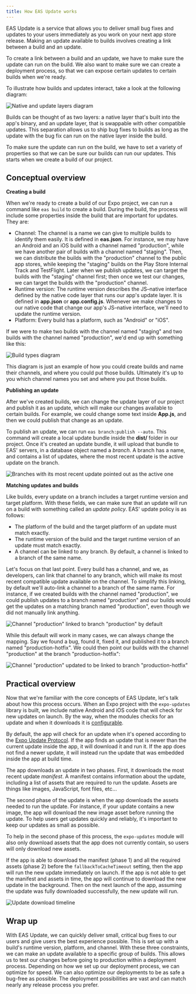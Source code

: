 ```yaml
---
title: How EAS Update works
---
```


EAS Update is a service that allows you to deliver small bug fixes and updates to your users immediately as you work on your next app store release. Making an update available to builds involves creating a link between a build and an update.

To create a link between a build and an update, we have to make sure the update can run on the build. We also want to make sure we can create a deployment process, so that we can expose certain updates to certain builds when we're ready.

To illustrate how builds and updates interact, take a look at the following diagram:

![Native and update layers diagram](/static/images/eas-update/layers.png)

Builds can be thought of as two layers: a native layer that's built into the app's binary, and an update layer, that is swappable with other compatible updates. This separation allows us to ship bug fixes to builds as long as the update with the bug fix can run on the native layer inside the build.

To make sure the update can run on the build, we have to set a variety of properties so that we can be sure our builds can run our updates. This starts when we create a build of our project.

## Conceptual overview

**Creating a build**

When we're ready to create a build of our Expo project, we can run a command like `eas build` to create a build. During the build, the process will include some properties inside the build that are important for updates. They are:

- Channel: The channel is a name we can give to multiple builds to identify them easily. It is defined in **eas.json**. For instance, we may have an Android and an iOS build with a channel named "production", while we have another pair of builds with a channel named "staging". Then, we can distribute the builds with the "production" channel to the public app stores, while keeping the "staging" builds on the Play Store Internal Track and TestFlight. Later when we publish updates, we can target the builds with the "staging" channel first; then once we test our changes, we can target the builds with the "production" channel.
- Runtime version: The runtime version describes the JS–native interface defined by the native code layer that runs our app's update layer. It is defined in **app.json** or **app.config.js**. Whenever we make changes to our native code that change our app's JS–native interface, we'll need to update the runtime version.
- Platform: Every build has a platform, such as "Android" or "iOS".

If we were to make two builds with the channel named "staging" and two builds with the channel named "production", we'd end up with something like this:

![Build types diagram](/static/images/eas-update/builds.png)

This diagram is just an example of how you could create builds and name their channels, and where you could put those builds. Ultimately it's up to you which channel names you set and where you put those builds.

**Publishing an update**

After we've created builds, we can change the update layer of our project and publish it as an update, which will make our changes available to certain builds. For example, we could change some text inside **App.js**, and then we could publish that change as an update.

To publish an update, we can run `eas branch:publish --auto`. This command will create a local update bundle inside the **dist/** folder in our project. Once it's created an update bundle, it will upload that bundle to EAS' servers, in a database object named a _branch_. A branch has a name, and contains a list of updates, where the most recent update is the active update on the branch.

![Branches with its most recent update pointed out as the active one](/static/images/eas-update/branch.png)

**Matching updates and builds**

Like builds, every update on a branch includes a target runtime version and target platform. With these fields, we can make sure that an update will run on a build with something called an _update policy_. EAS' update policy is as follows:

- The platform of the build and the target platform of an update must match exactly.
- The runtime version of the build and the target runtime version of an update must match exactly.
- A channel can be linked to any branch. By default, a channel is linked to a branch of the same name.

Let's focus on that last point. Every build has a channel, and we, as developers, can link that channel to any branch, which will make its most recent compatible update available on the channel. To simplify this linking, by default we'll auto-link a channel to a branch of the same name. For instance, if we created builds with the channel named "production", we could publish updates to a branch named "production" and our builds would get the updates on a matching branch named "production", even though we did not manually link anything.

![Channel "production" linked to branch "production" by default](/static/images/eas-update/default-link.png)

While this default will work in many cases, we can always change the mapping. Say we found a bug, found it, fixed it, and published it to a branch named "production-hotfix". We could then point our builds with the channel "production" at the branch "production-hotfix":

![Channel "production" updated to be linked to branch "production-hotfix"](/static/images/eas-update/custom-link.png)

## Practical overview

Now that we're familiar with the core concepts of EAS Update, let's talk about how this process occurs. When an Expo project with the `expo-updates` library is built, we include native Android and iOS code that will check for new updates on launch. By the way, when the modules checks for an update and when it downloads it is [configurable](/config/app/#updates).

By default, the app will check for an update when it's opened according to the [Expo Update Protocol](/technical-specs/expo-updates-0/). If the app finds an update that is newer than the current update inside the app, it will download it and run it. If the app does not find a newer update, it will instead run the update that was embedded inside the app at build time.

The app downloads an update in two phases. First, it downloads the most recent update _manifest_. A manifest contains information about the update, including a list of assets that are required to run the update. Assets are things like images, JavaScript, font files, etc...

The second phase of the update is when the app downloads the assets needed to run the update. For instance, if your update contains a new image, the app will download the new image asset before running the update. To help users get updates quickly and reliably, it's important to keep our updates as small as possible.

To help in the second phase of this process, the `expo-updates` module will also only download assets that the app does not currently contain, so users will only download new assets.

If the app is able to download the manifest (phase 1) and all the required assets (phase 2) before the `fallbackToCacheTimeout` setting, then the app will run the new update immediately on launch. If the app is not able to get the manifest and assets in time, the app will continue to download the new update in the background. Then on the next launch of the app, assuming the update was fully downloaded successfully, the new update will run.

![Update download timeline](/static/images/eas-update/process.png)

## Wrap up

With EAS Update, we can quickly deliver small, critical bug fixes to our users and give users the best experience possible. This is set up with a build's runtime version, platform, and channel. With these three constraints, we can make an update available to a specific group of builds. This allows us to test our changes before going to production within a deployment process. Depending on how we set up our deployment process, we can optimize for speed. We can also optimize our deployments to be as safe a bug-free as possible. The deployment possibilities are vast and can match nearly any release process you prefer.
